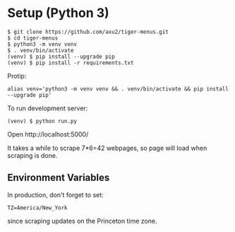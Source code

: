 # Setup (Python 3)
```
$ git clone https://github.com/axu2/tiger-menus.git
$ cd tiger-menus
$ python3 -m venv venv
$ . venv/bin/activate
(venv) $ pip install --upgrade pip
(venv) $ pip install -r requirements.txt
```
Protip:
```
alias venv='python3 -m venv venv && . venv/bin/activate && pip install --upgrade pip'
```
To run development server:
```
(venv) $ python run.py
```
Open http://localhost:5000/

It takes a while to scrape 7*6=42 webpages, so page will load when scraping is done.

## Environment Variables

In production, don't forget to set:

```
TZ=America/New_York 
```

since scraping updates on the Princeton time zone.
